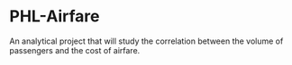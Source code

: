 # PHL-Airfare
An analytical project that will study the correlation between the volume of passengers and the cost of airfare.
